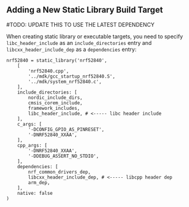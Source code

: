 

## Adding a New Static Library Build Target

#TODO: UPDATE THIS TO USE THE LATEST DEPENDENCY

When creating static library or executable targets, you need to specify `libc_header_include` as an `include_directories` entry and `libcxx_header_include_dep` as a `dependencies` entry:

```
nrf52840 = static_library('nrf52840',
    [
        'nrf52840.cpp',
        '../mdk/gcc_startup_nrf52840.S',
        '../mdk/system_nrf52840.c',
    ],
    include_directories: [
        nordic_include_dirs,
        cmsis_corem_include,
        framework_includes,
        libc_header_include, # <----- libc header include
    ],
    c_args: [
        '-DCONFIG_GPIO_AS_PINRESET',
        '-DNRF52840_XXAA',
    ],
    cpp_args: [
        '-DNRF52840_XXAA',
        '-DDEBUG_ASSERT_NO_STDIO',
    ],
    dependencies: [
        nrf_common_drivers_dep, 
        libcxx_header_include_dep, # <----- libcpp header dep
        arm_dep,
    ],
    native: false
)
```
